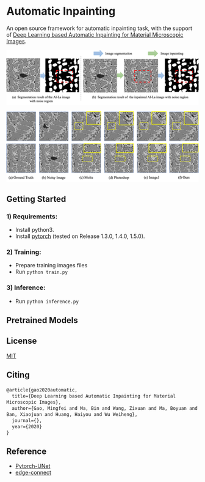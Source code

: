 # Automatic Inpainting

An open source framework for automatic inpainting task, with the support of [Deep Learning based Automatic Inpainting for Material Microscopic Images]().

![introduction](_images/introduction.png)

![comparision](_images/comparision.png)

## Getting Started

### 1) Requirements:

- Install python3.
- Install [pytorch](https://www.pytorch.org) (tested on Release 1.3.0, 1.4.0, 1.5.0).

### 2) Training:

- Prepare training images files
- Run `python train.py`

### 3) Inference:

- Run `python inference.py`

## Pretrained Models

## License

[MIT](https://github.com/ustb-ai3d/LICENSE)

## Citing
```
@article{gao2020automatic,
  title={Deep Learning based Automatic Inpainting for Material Microscopic Images},
  author={Gao, Mingfei and Ma, Bin and Wang, Zixuan and Ma, Boyuan and Ban, Xiaojuan and Huang, Haiyou and Wu Weiheng},
  journal={},
  year={2020}
}
```

## Reference

- [Pytorch-UNet](https://github.com/milesial/Pytorch-UNet)
- [edge-connect](https://github.com/knazeri/edge-connect)
